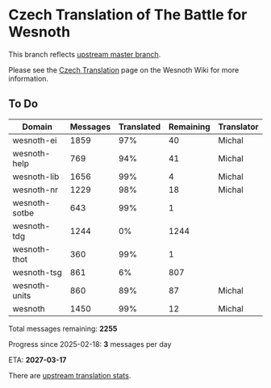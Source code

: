 # Czech Translation of The Battle for Wesnoth

This branch reflects [upstream master branch](https://github.com/wesnoth/wesnoth/tree/master).

Please see the [Czech Translation](https://wiki.wesnoth.org/CzechTranslation) page on the Wesnoth Wiki for more information.

## To Do

Domain | Messages | Translated | Remaining | Translator
------ | -------- | ---------- | --------- | ----------
wesnoth-ei | 1859 | 97% | 40 | Michal
wesnoth-help | 769 | 94% | 41 | Michal
wesnoth-lib | 1656 | 99% | 4 | Michal
wesnoth-nr | 1229 | 98% | 18 | Michal
wesnoth-sotbe | 643 | 99% | 1 |
wesnoth-tdg | 1244 | 0% | 1244 |
wesnoth-thot | 360 | 99% | 1 |
wesnoth-tsg | 861 | 6% | 807 |
wesnoth-units | 860 | 89% | 87 | Michal
wesnoth | 1450 | 99% | 12 | Michal

Total messages remaining: **2255**

Progress since 2025-02-18: **3** messages per day

ETA: **2027-03-17**

There are [upstream translation stats](https://www.wesnoth.org/gettext/?view=langs&version=master&lang=cs).
